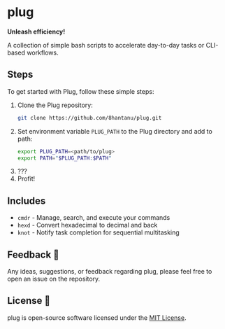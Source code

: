 # plug

**Unleash efficiency!**

A collection of simple bash scripts to accelerate day-to-day tasks or CLI-based workflows.

## Steps 

To get started with Plug, follow these simple steps:

1. Clone the Plug repository:
   ```bash
   git clone https://github.com/8hantanu/plug.git
   ```
2. Set environment variable `PLUG_PATH` to the Plug directory and add to path:
   ```bash
   export PLUG_PATH=<path/to/plug>
   export PATH="$PLUG_PATH:$PATH"
   ```
3. ???
4. Profit!

## Includes

* `cmdr` - Manage, search, and execute your commands
* `hexd` - Convert hexadecimal to decimal and back
* `knot` - Notify task completion for sequential multitasking

## Feedback 📝

Any ideas, suggestions, or feedback regarding plug, please feel free to open an issue on the repository.

## License 📜

plug is open-source software licensed under the [MIT License](https://opensource.org/licenses/MIT). 
